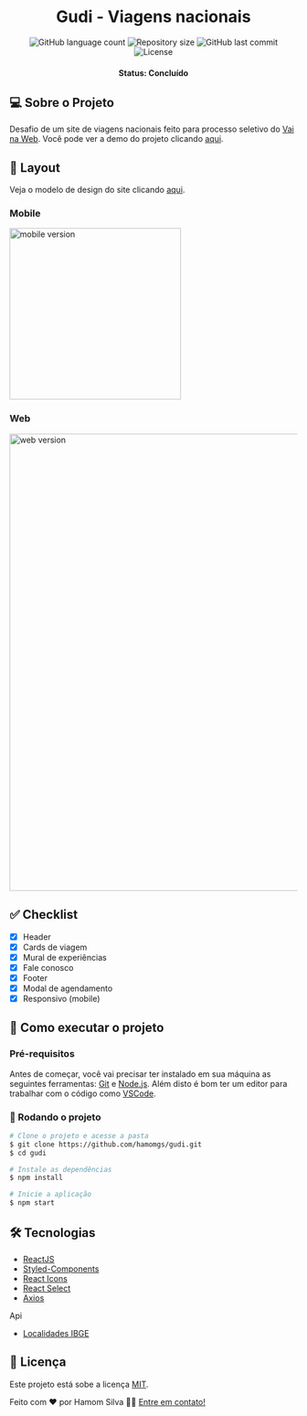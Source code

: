 <h1 align="center">Gudi - Viagens nacionais</h1>

<p align="center">
  <img alt="GitHub language count" src="https://img.shields.io/github/languages/count/hamomgs/gudi?color=%2304D361" />

  <img alt="Repository size" src="https://img.shields.io/github/repo-size/hamomgs/gudi" />
  
  <img alt="GitHub last commit" src="https://img.shields.io/github/last-commit/hamomgs/gudi" />
    
   <img alt="License" src="https://img.shields.io/badge/license-MIT-brightgreen" />
</p>

<h4 align="center">Status: Concluído</h4>

## 💻 Sobre o Projeto

Desafio de um site de viagens nacionais feito para processo seletivo do [Vai na Web](https://vainaweb.com.br). 
Você pode ver a demo do projeto clicando [aqui](https://gudi-hamomgs.vercel.app/).

## 🎨 Layout

Veja o modelo de design do site clicando [aqui](https://xd.adobe.com/view/7685b23a-03a3-4d0c-a563-0855e94e046b-23d6).

### Mobile

<img src="https://user-images.githubusercontent.com/88857655/210650573-57e07b50-b0eb-40aa-b3a9-a913d4e1e257.png" alt="mobile version" width="300px" /> 

### Web

<img src="https://user-images.githubusercontent.com/88857655/210650796-be01aa98-5b96-4cb6-89db-e90ab92abe9b.png" alt="web version" width="800px" /> 

## ✅ Checklist

- [X] Header
- [X] Cards de viagem
- [X] Mural de experiências 
- [X] Fale conosco
- [X] Footer
- [X] Modal de agendamento
- [X] Responsivo (mobile)

## 🚀 Como executar o projeto

### Pré-requisitos

Antes de começar, você vai precisar ter instalado em sua máquina as seguintes ferramentas: [Git](https://git-scm.com) e [Node.js](https://nodejs.org). Além disto é bom ter um editor para trabalhar com o código como [VSCode](https://code.visualstudio.com/).

### 🎲 Rodando o projeto

```bash
# Clone o projeto e acesse a pasta
$ git clone https://github.com/hamomgs/gudi.git
$ cd gudi

# Instale as dependências
$ npm install

# Inicie a aplicação
$ npm start
```

## 🛠 Tecnologias

- [ReactJS](https://pt-br.reactjs.org/)
- [Styled-Components](https://styled-components.com)
- [React Icons](https://react-icons.github.io/react-icons)
- [React Select](https://react-select.com/)
- [Axios](https://www.npmjs.com/package/axios)

Api

- [Localidades IBGE](https://servicodados.ibge.gov.br/api/docs/localidades)

## 📝 Licença

Este projeto está sobe a licença [MIT](https://github.com/hamomgs/portfolio/blob/main/LICENCE).

Feito com ❤ por Hamom Silva 👋🏽 [Entre em contato!](Https://www.linkedin.com/in/hamomgs/)